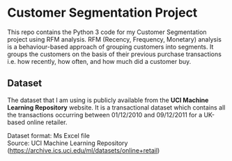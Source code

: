 # Customer Segmentation Project
This repo contains the Python 3 code for my Customer Segmentation project using RFM analysis. RFM (Recency, Frequency, Monetary) analysis is a behaviour-based approach of grouping customers into segments. It groups the customers on the basis of their previous purchase transactions i.e. how recently, how often, and how much did a customer buy. 

## Dataset
The dataset that I am using is publicly available from the **UCI Machine Learning Repository** website. It is a transactional dataset which contains all the transactions occurring between 01/12/2010 and 09/12/2011 for a UK-based online retailer.

Dataset format: Ms Excel file<br>
Source: UCI Machine Learning Repository (https://archive.ics.uci.edu/ml/datasets/online+retail)